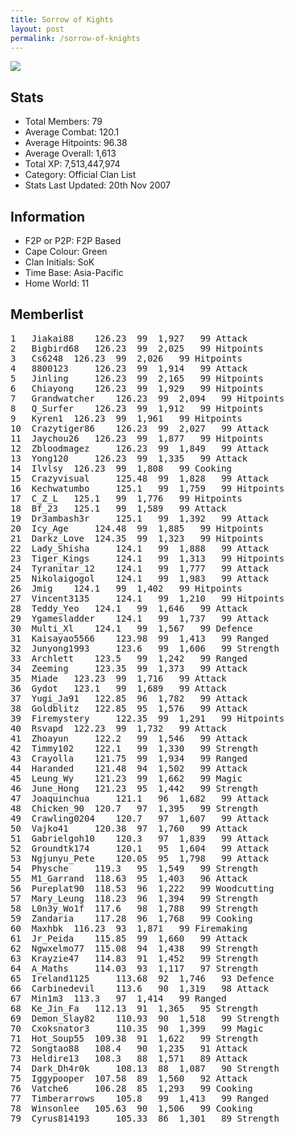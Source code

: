```yaml
---
title: Sorrow of Kights
layout: post
permalink: /sorrow-of-knights
---
```


![](https://i.imgur.com/UJ0KcIP.gif)

## Stats

- Total Members: 79
- Average Combat: 120.1
- Average Hitpoints: 96.38
- Average Overall: 1,613
- Total XP: 7,513,447,974
- Category: Official Clan List
- Stats Last Updated: 20th Nov 2007

	
## Information

- F2P or P2P: F2P Based
- Cape Colour: Green
- Clan Initials: SoK
- Time Base: Asia-Pacific
- Home World: 11

## Memberlist

<pre>
1 	Jiakai88 	126.23 	99 	1,927 	99 Attack	
2 	Bigbird68 	126.23 	99 	2,025 	99 Hitpoints	
3 	Cs6248 	126.23 	99 	2,026 	99 Hitpoints	
4 	8800123 	126.23 	99 	1,914 	99 Attack	
5 	Jinling 	126.23 	99 	2,165 	99 Hitpoints	
6 	Chiayong 	126.23 	99 	1,929 	99 Hitpoints	
7 	Grandwatcher 	126.23 	99 	2,094 	99 Hitpoints	
8 	Q_Surfer 	126.23 	99 	1,912 	99 Hitpoints	
9 	Kyren1 	126.23 	99 	1,961 	99 Hitpoints	
10 	Crazytiger86 	126.23 	99 	2,027 	99 Attack	
11 	Jaychou26 	126.23 	99 	1,877 	99 Hitpoints	
12 	Zbloodmagez 	126.23 	99 	1,849 	99 Attack	
13 	Yong120 	126.23 	99 	1,335 	99 Attack	
14 	Ilvlsy 	126.23 	99 	1,808 	99 Cooking	
15 	Crazyvisual 	125.48 	99 	1,828 	99 Attack	
16 	Kechwatumbo 	125.1 	99 	1,759 	99 Hitpoints	
17 	C_Z_L 	125.1 	99 	1,776 	99 Hitpoints	
18 	Bf_23 	125.1 	99 	1,589 	99 Attack	
19 	Dr3ambash3r 	125.1 	99 	1,392 	99 Attack	
20 	Icy_Age 	124.48 	99 	1,885 	99 Hitpoints	
21 	Darkz_Love 	124.35 	99 	1,323 	99 Hitpoints	
22 	Lady_Shisha 	124.1 	99 	1,888 	99 Attack	
23 	Tiger_Kings 	124.1 	99 	1,313 	99 Hitpoints	
24 	Tyranitar_12 	124.1 	99 	1,777 	99 Attack	
25 	Nikolaigogol 	124.1 	99 	1,983 	99 Attack	
26 	Jmig 	124.1 	99 	1,402 	99 Hitpoints	
27 	Vincent3135 	124.1 	99 	1,210 	99 Hitpoints	
28 	Teddy_Yeo 	124.1 	99 	1,646 	99 Attack	
29 	Ygamesladder 	124.1 	99 	1,737 	99 Attack	
30 	Multi_Xl 	124.1 	99 	1,567 	99 Defence	
31 	Kaisayao5566 	123.98 	99 	1,413 	99 Ranged	
32 	Junyong1993 	123.6 	99 	1,606 	99 Strength	
33 	Archlett 	123.5 	99 	1,242 	99 Ranged	
34 	Zeeming 	123.35 	99 	1,373 	99 Attack	
35 	Miade 	123.23 	99 	1,716 	99 Attack	
36 	Gydot 	123.1 	99 	1,689 	99 Attack	
37 	Yugi_Ja91 	122.85 	96 	1,782 	99 Attack	
38 	Goldblitz 	122.85 	95 	1,576 	99 Attack	
39 	Firemystery 	122.35 	99 	1,291 	99 Hitpoints	
40 	Rsvapd 	122.23 	99 	1,732 	99 Attack	
41 	Zhoayun 	122.2 	99 	1,546 	99 Attack	
42 	Timmy102 	122.1 	99 	1,330 	99 Strength	
43 	Crayolla 	121.75 	99 	1,934 	99 Ranged	
44 	Haranded 	121.48 	94 	1,502 	99 Attack	
45 	Leung_Wy 	121.23 	99 	1,662 	99 Magic	
46 	June_Hong 	121.23 	95 	1,442 	99 Strength	
47 	Joaquinchua 	121.1 	96 	1,682 	99 Attack	
48 	Chicken_90 	120.7 	97 	1,395 	99 Strength	
49 	Crawling0204 	120.7 	97 	1,607 	99 Attack	
50 	Vajko41 	120.38 	97 	1,760 	99 Attack	
51 	Gabrielgoh10 	120.3 	97 	1,839 	99 Attack	
52 	Groundtk174 	120.1 	95 	1,604 	99 Attack	
53 	Ngjunyu_Pete 	120.05 	95 	1,798 	99 Attack	
54 	Physche 	119.3 	95 	1,549 	99 Strength	
55 	M1_Garrand 	118.63 	95 	1,403 	96 Attack	
56 	Pureplat90 	118.53 	96 	1,222 	99 Woodcutting	
57 	Mary_Leung 	118.23 	96 	1,394 	99 Strength	
58 	L0n3y_Wo1f 	117.6 	98 	1,788 	99 Strength	
59 	Zandaria 	117.28 	96 	1,768 	99 Cooking	
60 	Maxhbk 	116.23 	93 	1,871 	99 Firemaking	
61 	Jr_Peida 	115.85 	99 	1,660 	99 Attack	
62 	Ngwxelmo77 	115.08 	94 	1,438 	99 Strength	
63 	Krayzie47 	114.83 	91 	1,452 	99 Strength	
64 	A_Maths 	114.03 	93 	1,117 	97 Strength	
65 	Ireland1125 	113.68 	92 	1,746 	93 Defence	
66 	Carbinedevil 	113.6 	90 	1,319 	98 Attack	
67 	Min1m3 	113.3 	97 	1,414 	99 Ranged	
68 	Ke_Jin_Fa 	112.13 	91 	1,365 	95 Strength	
69 	Demon_Slay82 	110.93 	90 	1,518 	99 Strength	
70 	Cxoksnator3 	110.35 	90 	1,399 	99 Magic	
71 	Hot_Soup55 	109.38 	91 	1,622 	99 Strength	
72 	Songtao88 	108.4 	90 	1,235 	91 Attack	
73 	Heldire13 	108.3 	88 	1,571 	89 Attack	
74 	Dark_Dh4r0k 	108.13 	88 	1,087 	90 Strength	
75 	Iggypooper 	107.58 	89 	1,560 	92 Attack	
76 	Vatche6 	106.28 	85 	1,293 	99 Cooking	
77 	Timberarrows 	105.8 	99 	1,413 	99 Ranged	
78 	Winsonlee 	105.63 	90 	1,506 	99 Cooking	
79 	Cyrus814193 	105.33 	86 	1,301 	89 Strength
</pre>
